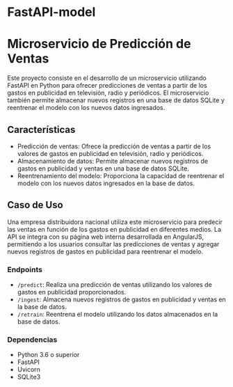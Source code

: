 # FastAPI-model

# Microservicio de Predicción de Ventas

Este proyecto consiste en el desarrollo de un microservicio utilizando FastAPI en Python para ofrecer predicciones de ventas a partir de los gastos en publicidad en televisión, radio y periódicos. El microservicio también permite almacenar nuevos registros en una base de datos SQLite y reentrenar el modelo con los nuevos datos ingresados.

## Características

- Predicción de ventas: Ofrece la predicción de ventas a partir de los valores de gastos en publicidad en televisión, radio y periódicos.
- Almacenamiento de datos: Permite almacenar nuevos registros de gastos en publicidad y ventas en una base de datos SQLite.
- Reentrenamiento del modelo: Proporciona la capacidad de reentrenar el modelo con los nuevos datos ingresados en la base de datos.

## Caso de Uso

Una empresa distribuidora nacional utiliza este microservicio para predecir las ventas en función de los gastos en publicidad en diferentes medios. La API se integra con su página web interna desarrollada en AngularJS, permitiendo a los usuarios consultar las predicciones de ventas y agregar nuevos registros de gastos en publicidad para reentrenar el modelo.


### Endpoints

- `/predict`: Realiza una predicción de ventas utilizando los valores de gastos en publicidad proporcionados.
- `/ingest`: Almacena nuevos registros de gastos en publicidad y ventas en la base de datos.
- `/retrain`: Reentrena el modelo utilizando los datos almacenados en la base de datos.

### Dependencias

- Python 3.6 o superior
- FastAPI
- Uvicorn
- SQLite3